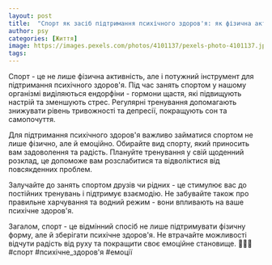 ```yaml
---
layout: post
title:  "Спорт як засіб підтримання психічного здоров'я: як фізична активність впливає на емоції."
author: psy
categories: [Життя]
image: https://images.pexels.com/photos/4101137/pexels-photo-4101137.jpeg?auto=compress&cs=tinysrgb&fit=crop&h=627&w=1200
tags: 
---
```


Спорт - це не лише фізична активність, але і потужний інструмент для підтримання психічного здоров'я. Під час занять спортом у нашому організмі виділяються ендорфіни - гормони щастя, які підвищують настрій та зменшують стрес. Регулярні тренування допомагають знижувати рівень тривожності та депресії, покращують сон та самопочуття.

Для підтримання психічного здоров'я важливо займатися спортом не лише фізично, але й емоційно. Обирайте вид спорту, який приносить вам задоволення та радість. Плануйте тренування у свій щоденний розклад, це допоможе вам розслабитися та відволіктися від повсякденних проблем.

Залучайте до занять спортом друзів чи рідних - це стимулює вас до постійних тренувань і підтримує взаємодію. Не забувайте також про правильне харчування та водний режим - вони впливають на ваше психічне здоров'я.

Загалом, спорт - це відмінний спосіб не лише підтримувати фізичну форму, але й зберігати психічне здоров'я. Не втрачайте можливості відчути радість від руху та покращити своє емоційне становище. 🏃‍♀️🧠 #спорт #психічне_здоров'я #емоції


